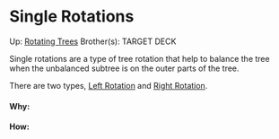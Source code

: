 # Single Rotations

Up: [Rotating Trees](rotating_trees)
Brother(s):
TARGET DECK

Single rotations are a type of tree rotation that help to balance the tree when the unbalanced subtree is on the outer parts of the tree.

There are two types, [Left Rotation](left_rotation) and [Right Rotation](right_rotation).




































#### Why:
#### How:









